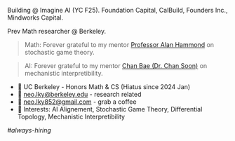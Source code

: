 Building @ Imagine AI (YC F25). Foundation Capital, CalBuild, Founders Inc., Mindworks Capital.

Prev Math researcher @ Berkeley.

> Math: Forever grateful to my mentor [Professor Alan Hammond](<https://math.berkeley.edu/~alanmh/>) on stochastic game theory.

> AI: Forever grateful to my mentor [Chan Bae (Dr. Chan Soon)](https://www.linkedin.com/in/chan-bae-5b3113ba/) on mechanistic interpretibility.

- 🐻 UC Berkeley - Honors Math & CS (Hiatus since 2024 Jan)
- 📧 <neo.lky@berkeley.edu> - research related
- 📧 <neo.lky852@gmail.com> - grab a coffee
- 📖 Interests: AI Alignement, Stochastic Game Theory, Differential Topology, Mechanistic Interpretibility

*\#always-hiring*
